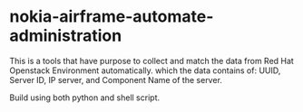 # nokia-airframe-automate-administration
This is a tools that have purpose to collect and match the data from Red Hat Openstack Environment automatically.
which the data contains of: UUID, Server ID, IP server, and Component Name of the server.

Build using both python and shell script.

